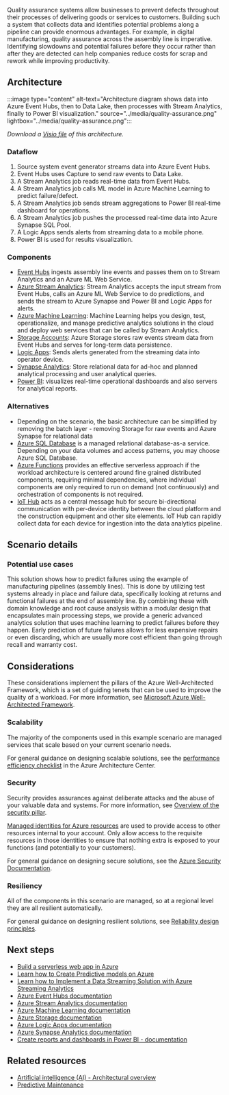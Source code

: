 Quality assurance systems allow businesses to prevent defects throughout their processes of delivering goods or services to customers. Building such a system that collects data and identifies potential problems along a pipeline can provide enormous advantages. For example, in digital manufacturing, quality assurance across the assembly line is imperative. Identifying slowdowns and potential failures before they occur rather than after they are detected can help companies reduce costs for scrap and rework while improving productivity.

## Architecture

:::image type="content" alt-text="Architecture diagram shows data into Azure Event Hubs, then to Data Lake, then processes with Stream Analytics, finally to Power BI visualization." source="../media/quality-assurance.png" lightbox="../media/quality-assurance.png":::

*Download a [Visio file](https://arch-center.azureedge.net/quality-assurance.vsdx) of this architecture.*

### Dataflow

1. Source system event generator streams data into Azure Event Hubs.
1. Event Hubs uses Capture to send raw events to Data Lake.
1. A Stream Analytics job reads real-time data from Event Hubs.
1. A Stream Analytics job calls ML model in Azure Machine Learning to predict failure/defect.
1. A Stream Analytics job sends stream aggregations to Power BI real-time dashboard for operations.
1. A Stream Analytics job pushes the processed real-time data into Azure Synapse SQL Pool.
1. A Logic Apps sends alerts from streaming data to a mobile phone.
1. Power BI is used for results visualization.

### Components

- [Event Hubs](https://azure.microsoft.com/products/event-hubs) ingests assembly line events and passes them on to Stream Analytics and an Azure ML Web Service.
- [Azure Stream Analytics](https://azure.microsoft.com/products/stream-analytics): Stream Analytics accepts the input stream from Event Hubs, calls an Azure ML Web Service to do predictions, and sends the stream to Azure Synapse and Power BI and Logic Apps for alerts.
- [Azure Machine Learning](https://azure.microsoft.com/products/machine-learning): Machine Learning helps you design, test, operationalize, and manage predictive analytics solutions in the cloud and deploy web services that can be called by Stream Analytics.
- [Storage Accounts](https://azure.microsoft.com/products/category/storage): Azure Storage stores raw events stream data from Event Hubs and serves for long-term data persistence.
- [Logic Apps](https://azure.microsoft.com/products/logic-apps): Sends alerts generated from the streaming data into operator device.
- [Synapse Analytics](https://azure.microsoft.com/products/synapse-analytics): Store relational data for ad-hoc and planned analytical processing and user analytical queries.
- [Power BI](https://powerbi.microsoft.com): visualizes real-time operational dashboards and also servers for analytical reports.

### Alternatives

- Depending on the scenario, the basic architecture can be simplified by removing the batch layer - removing Storage for raw events and Azure Synapse for relational data
- [Azure SQL Database](/azure/sql-database) is a managed relational database-as-a service. Depending on your data volumes and access patterns, you may choose Azure SQL Database.
- [Azure Functions](/azure/azure-functions/functions-overview) provides an effective serverless approach if the workload architecture is centered around fine grained distributed components, requiring minimal dependencies, where individual components are only required to run on demand (not continuously) and orchestration of components is not required.
- [IoT Hub](/azure/iot-hub/about-iot-hub) acts as a central message hub for secure bi-directional communication with per-device identity between the cloud platform and the construction equipment and other site elements. IoT Hub can rapidly collect data for each device for ingestion into the data analytics pipeline.

## Scenario details

### Potential use cases

This solution shows how to predict failures using the example of manufacturing pipelines (assembly lines). This is done by utilizing test systems already in place and failure data, specifically looking at returns and functional failures at the end of assembly line. By combining these with domain knowledge and root cause analysis within a modular design that encapsulates main processing steps, we provide a generic advanced analytics solution that uses machine learning to predict failures before they happen. Early prediction of future failures allows for less expensive repairs or even discarding, which are usually more cost efficient than going through recall and warranty cost.

## Considerations

These considerations implement the pillars of the Azure Well-Architected Framework, which is a set of guiding tenets that can be used to improve the quality of a workload. For more information, see [Microsoft Azure Well-Architected Framework](/azure/well-architected/).

### Scalability

The majority of the components used in this example scenario are managed services that scale based on your current scenario needs.

For general guidance on designing scalable solutions, see the [performance efficiency checklist][scalability] in the Azure Architecture Center.

### Security

Security provides assurances against deliberate attacks and the abuse of your valuable data and systems. For more information, see [Overview of the security pillar](/azure/architecture/framework/security/overview).

[Managed identities for Azure resources][msi] are used to provide access to other resources internal to your account. Only allow access to the requisite resources in those identities to ensure that nothing extra is exposed to your functions (and potentially to your customers).

For general guidance on designing secure solutions, see the [Azure Security Documentation][security].

### Resiliency

All of the components in this scenario are managed, so at a regional level they are all resilient automatically.

For general guidance on designing resilient solutions, see [Reliability design principles][resiliency].

## Next steps

- [Build a serverless web app in Azure][serverless]
- [Learn how to Create Predictive models on Azure](/training/paths/create-no-code-predictive-models-azure-machine-learning)
- [Learn how to Implement a Data Streaming Solution with Azure Streaming Analytics](/training/paths/implement-data-streaming-with-asa)
- [Azure Event Hubs documentation](/azure/event-hubs)
- [Azure Stream Analytics documentation](/azure/stream-analytics)
- [Azure Machine Learning documentation](/azure/machine-learning)
- [Azure Storage documentation](/azure/storage)
- [Azure Logic Apps documentation](/azure/logic-apps)
- [Azure Synapse Analytics documentation](/azure/synapse-analytics)
- [Create reports and dashboards in Power BI - documentation](/power-bi/create-reports)

## Related resources

- [Artificial intelligence (AI) - Architectural overview](../../data-guide/big-data/ai-overview.md)
- [Predictive Maintenance](../../industries/manufacturing/predictive-maintenance-overview.yml)

<!-- links -->
[serverless]: /training/paths/create-serverless-applications
[resiliency]: /azure/architecture/framework/resiliency/principles
[security]: /azure/security
[scalability]: /azure/architecture/framework/scalability/performance-efficiency
[msi]: /azure/app-service/app-service-managed-service-identity

